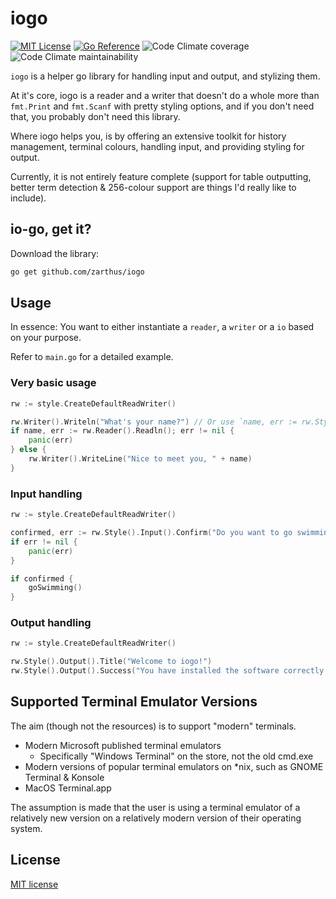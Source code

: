 # iogo 

[![MIT License](https://img.shields.io/badge/License-MIT-blue.svg)](LICENSE)
[![Go Reference](https://pkg.go.dev/badge/github.com/Zarthus/iogo.svg)](https://pkg.go.dev/github.com/Zarthus/iogo)
![Code Climate coverage](https://img.shields.io/codeclimate/coverage/zarthus/iogo)
![Code Climate maintainability](https://img.shields.io/codeclimate/maintainability/zarthus/iogo)

`iogo` is a helper go library for handling input and output, and stylizing them.

At it's core, iogo is a reader and a writer that doesn't do a whole more than
`fmt.Print` and `fmt.Scanf` with pretty styling options, and if you don't need that, 
you probably don't need this library.

Where iogo helps you, is by offering an extensive toolkit for history management, 
terminal colours, handling input, and providing styling for output.

Currently, it is not entirely feature complete (support for table outputting, 
better term detection & 256-colour support are things I'd really like to include).

## io-go, get it?

Download the library:

```bash
go get github.com/zarthus/iogo
```

## Usage

In essence: You want to either instantiate a `reader`, a `writer`
or a `io` based on your purpose.

Refer to `main.go` for a detailed example.

### Very basic usage

```go
rw := style.CreateDefaultReadWriter()

rw.Writer().Writeln("What's your name?") // Or use `name, err := rw.Style().Input().Prompt(...)`
if name, err := rw.Reader().Readln(); err != nil {
    panic(err)
} else {
    rw.Writer().WriteLine("Nice to meet you, " + name)
}
```

### Input handling

```go
rw := style.CreateDefaultReadWriter()

confirmed, err := rw.Style().Input().Confirm("Do you want to go swimming today?", iogo.Options{Default: "y"})
if err != nil {
    panic(err)
}

if confirmed {
    goSwimming()
}
```

### Output handling

```go
rw := style.CreateDefaultReadWriter()

rw.Style().Output().Title("Welcome to iogo!")
rw.Style().Output().Success("You have installed the software correctly!")
```

## Supported Terminal Emulator Versions

The aim (though not the resources) is to support "modern" terminals.


- Modern Microsoft published terminal emulators
  - Specifically "Windows Terminal" on the store, not the old cmd.exe
- Modern versions of popular terminal emulators on *nix, such as GNOME Terminal & Konsole
- MacOS Terminal.app
 
The assumption is made that the user is using a terminal emulator of a relatively new version
  on a relatively modern version of their operating system.

## License

[MIT license](LICENSE)
